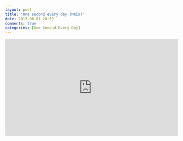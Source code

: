 ```yaml
---
layout: post
title: "One second every day (Maio)"
date: 2013-06-01 20:59
comments: true
categories: [One Second Every Day]
---
```


<iframe width="560" height="315" src="http://www.youtube.com/embed/x-ZN6RBWkcU?rel=0" frameborder="0" allowfullscreen></iframe>
